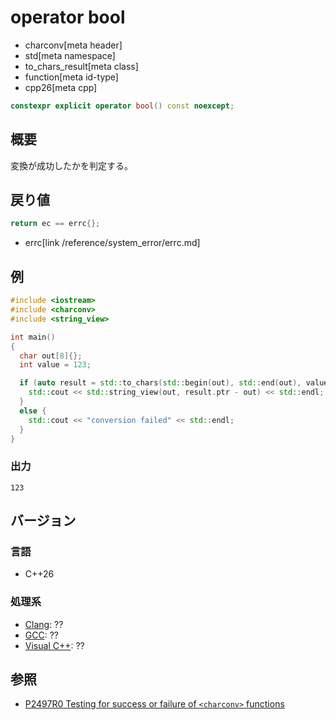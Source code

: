 # operator bool
* charconv[meta header]
* std[meta namespace]
* to_chars_result[meta class]
* function[meta id-type]
* cpp26[meta cpp]

```cpp
constexpr explicit operator bool() const noexcept;
```

## 概要
変換が成功したかを判定する。


## 戻り値
```cpp
return ec == errc{};
```
* errc[link /reference/system_error/errc.md]


## 例
```cpp example
#include <iostream>
#include <charconv>
#include <string_view>

int main()
{
  char out[8]{};
  int value = 123;

  if (auto result = std::to_chars(std::begin(out), std::end(out), value)) {
    std::cout << std::string_view(out, result.ptr - out) << std::endl;
  }
  else {
    std::cout << "conversion failed" << std::endl;
  }
}
```

### 出力
```
123
```

## バージョン
### 言語
- C++26

### 処理系
- [Clang](/implementation.md#clang): ??
- [GCC](/implementation.md#gcc): ??
- [Visual C++](/implementation.md#visual_cpp): ??


## 参照
- [P2497R0 Testing for success or failure of `<charconv>` functions](https://open-std.org/jtc1/sc22/wg21/docs/papers/2023/p2497r0.html)
